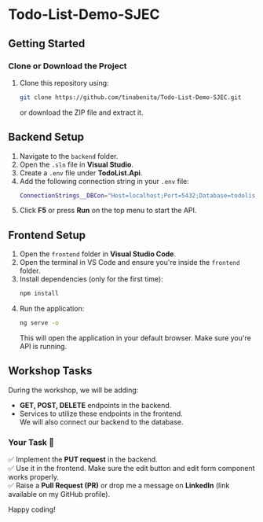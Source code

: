 ﻿# Todo-List-Demo-SJEC 

## Getting Started  

### Clone or Download the Project  
1. Clone this repository using:  
   ```sh
   git clone https://github.com/tinabenita/Todo-List-Demo-SJEC.git
   ```
   or download the ZIP file and extract it.  

## Backend Setup  
1. Navigate to the `backend` folder.  
2. Open the `.sln` file in **Visual Studio**.
3. Create a `.env` file under **TodoList.Api**.
4. Add the following connection string in your `.env` file:
   ```sh
   ConnectionStrings__DBCon="Host=localhost;Port=5432;Database=todolistdemo;Username=postgres;Password=yourPassword"
   ```
5. Click **F5** or press **Run** on the top menu to start the API.  

## Frontend Setup  
1. Open the `frontend` folder in **Visual Studio Code**.  
2. Open the terminal in VS Code and ensure you're inside the `frontend` folder.  
3. Install dependencies (only for the first time):  
   ```sh
   npm install
   ```
4. Run the application:  
   ```sh
   ng serve -o
   ```
   This will open the application in your default browser. Make sure you're API is running. 

## Workshop Tasks  
During the workshop, we will be adding:   
- **GET, POST, DELETE** endpoints in the backend.  
- Services to utilize these endpoints in the frontend.  
We will also connect our backend to the database. 

### Your Task 🚀  
✅ Implement the **PUT request** in the backend.  
✅ Use it in the frontend. Make sure the edit button and edit form component works properly.  
✅ Raise a **Pull Request (PR)** or drop me a message on **LinkedIn** (link available on my GitHub profile).  

Happy coding!   
